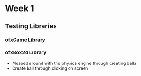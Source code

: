 # Week 1

## Testing Libraries

### ofxGame Library

### ofxBox2d Library
* Messed around with the physics engine through creating balls
* Create ball through clicking on screen
